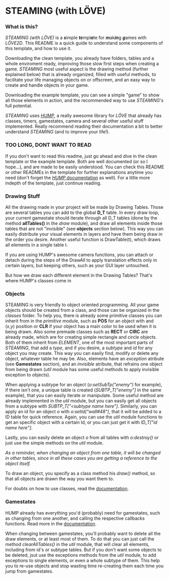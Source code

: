 # STEAMING (with LÖVE)

### What is this?

*STEAMING (with LÖVE)* is a ***s***imple ***te***mpl***a***te for ***m***ak***in***g ***g***ames with *LÖVE2D*. This README is a quick guide to understand some components of this template, and how to use it.

Downloading  the clean template, you already have folders, tables and a whole enviroment ready, improving those slow first steps when creating a game. *STEAMING* most useful aspect is the drawing method (further explained below) that is already organized, filled with useful methods, to facilitate your life managing objects on or offscreen, and an easy way to create and handle objects in your game.

Downloading the example template, you can see a simple "game" to show all those elements in action, and the recommended way to use *STEAMING*'s full potential.

*STEAMING* uses [*HUMP*](http://hump.readthedocs.io/en/latest/), a really awesome library for *LÖVE* that already has classes, timers, gamestates, camera and several other useful stuff implemented. Really recommend reading their documentation a bit to better understand *STEAMING* (and to improve your life!).

### TOO LONG, DONT WANT TO READ

If you don't want to read this readme, just go ahead and dive in the clean template or the example template. Both are well documented (or so I hope...), and are made to be easily understood. You can check this README or other READMEs in the template for further explanations anytime you need (don't forget the [*HUMP* documentation](http://hump.readthedocs.io/en/latest/) as well). For a little more indepth of the template, just continue reading.

### Drawing Stuff

All the drawing made in your project will be made by Drawing Tables. Those are several tables you can add to the global **D_T** table. In every draw loop, your current gamestate should iterate through all D_T tables (done by the method **allTables()** in the *draw* module), and draw all elements inside those tables that are not "invisible" (see **objects** section below). This way you can easily distribute your visual elements in layers and have them being draw in the order you desire. Another useful function is DrawTable(t), which draws all elements in a single table t.

If you are using HUMP's awesome camera functions, you can attach or detach during the steps of the DrawAll to apply translation effects only in certain layers, but keeping others, such as your GUI layer untouched.

But how we draw each different element in the Drawing Tables? That's where HUMP's classes come in

### Objects

STEAMING is very friendly to object oriented programming. All your game objects should be created from a class, and those can be organized in the *classes* folder. To help you, there is already some primitive classes you can inherit from in the *primitive* module, such as **POS** for an object with and (x,y) position or **CLR** if your object has a main color to be used when it is being drawn. Also some premade classes such as **RECT** or **CIRC** are already made, which are for creating simple rectangle and circle objects. Both of them inherit from *ELEMENT*, one of the most important parts of *STEAMING*, that add a *type*, and if you desire, a *subtype* and *id* for any object you may create. This way you can easily find, modify or delete any object, whatever table he may be. Also, elements have an *exception* atribute (see **Gamestates** section), and an *invisible* atribute, that refrains one object from being drawn (*util* module has some useful methods to apply invisible exception to objects).

When applying a subtype for an object (*o:setSubTp("enemy")* for example), if there isn't one, a unique table is created (*SUBTP_T["enemy"]* in the same example), that you can easily iterate or manipulate. Some useful method are already implemented in the *util* module, but you can easily get all objects from a subtype with *SUBTP_T["<subtype name here"]*. Similarly, you can apply an id for an object *o* with *o:setId("wall#48")*, that it will be added to a ID table for quick reference. Again, you can use the *util* module functions to get an specific object with a certain Id, or you can just get it with *ID_T["id name here"]*.

Lastly, you can easily delete an object *o* from all tables with *o:destroy()* or just use the simple methods on the *util* module.

*As a reminder, when changing an object from one table, it will be changed in other tables, since in all these cases you are getting a reference to the object itself.*

To draw an object, you specify as a class method his *draw()* method, so that all objects are drawn the way you want them to.

For doubts on how to use classes, read the [documentation](http://hump.readthedocs.io/en/latest/class.html).

### Gamestates

HUMP already has everything you'd (probably) need for gamestates, such as changing from one another, and calling the respective callbacks functions. Read more in the [documentation](http://hump.readthedocs.io/en/latest/gamestate.html).

When changing between gamestates, you'll probably want to delete all the draw elements, or at least most of them. To do that you can just call the method *clearAllTables()* in the *util* module, that will clear all elements, including from id's or subtype tables. But if you don't want some objects to be deleted, jsut use the exceptions methods from the *util* module, to add exceptions to single elements, or even a whole subtype of them. This help you to re-use objects and stop wasting time re-creating them each time you jump from gamestates.